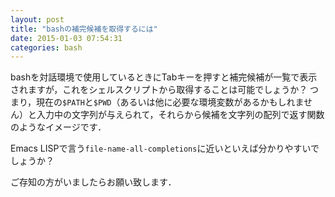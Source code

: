 ```yaml
---
layout: post
title: "bashの補完候補を取得するには"
date: 2015-01-03 07:54:31
categories: bash
---
```

<p>bashを対話環境で使用しているときにTabキーを押すと補完候補が一覧で表示されますが，これをシェルスクリプトから取得することは可能でしょうか？
つまり，現在の<code>$PATH</code>と<code>$PWD</code>（あるいは他に必要な環境変数があるかもしれません）と入力中の文字列が与えられて，それらから候補を文字列の配列で返す関数のようなイメージです．</p>

<p>Emacs LISPで言う<code>file-name-all-completions</code>に近いといえば分かりやすいでしょうか？</p>

<p>ご存知の方がいましたらお願い致します．</p>

